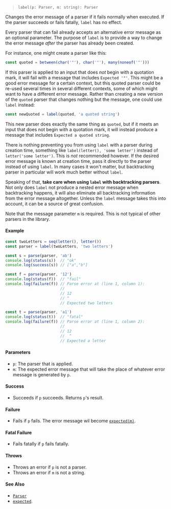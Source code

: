 <!--
 Copyright (c) 2020 Thomas J. Otterson
 
 This software is released under the MIT License.
 https://opensource.org/licenses/MIT
-->

> `label(p: Parser, m: string): Parser`

Changes the error message of a parser if it fails normally when executed. If the parser succeeds or fails fatally, `label` has no effect.

Every parser that can fail already accepts an alternative error message as an optional parameter. The purpose of `label` is to provide a way to change the error message *after* the parser has already been created.

For instance, one might create a parser like this:

```javascript
const quoted = between(char('"'), char('"'), many(noneof('"')))
```

If this parser is applied to an input that does *not* begin with a quotation mark, it will fail with a message that includes `Expected '"'`. This might be a good error message for a certain context, but this quoted parser could be re-used several times in several different contexts, some of which might want to have a different error message. Rather than creating a new version of the `quoted` parser that changes nothing but the message, one could use `label` instead:

```javascript
const newQuoted = label(quoted, 'a quoted string')
```

This new parser does exactly the same thing as `quoted`, but if it meets an input that does not begin with a quotation mark, it will instead produce a message that includes `Expected a quoted string`.

There is nothing preventing you from using `label` with a parser during creation time, something like `label(letter(), 'some letter')` instead of `letter('some letter')`. This is *not* recommended however. If the desired error message is known at creation time, pass it directly to the parser instead of using `label`. In many cases it won't matter, but backtracking parser in particular will work much better without `label`.

Speaking of that, **take care when using `label` with backtracking parsers**. Not only does `label` not produce a nested error message when backtracking happens, it will also eliminate all backtracking information from the error message altogether. Unless the `label` message takes this into account, it can be a source of great confusion.

Note that the message parameter `m` is required. This is not typical of other parsers in the library.

#### Example

```javascript
const twoLetters = seq(letter(), letter())
const parser = label(twoLetters, 'two letters')

const s = parse(parser, 'ab')
console.log(status(s))  // "ok"
console.log(success(s)) // ["a","b"]

const f = parse(parser, '12')
console.log(status(f))  // "fail"
console.log(failure(f)) // Parse error at (line 1, column 1):
                        //
                        // 12
                        // ^
                        // Expected two letters

const t = parse(parser, 'a1')
console.log(status(t))  // "fatal"
console.log(failure(f)) // Parse error at (line 1, column 2):
                        //
                        // 12
                        //  ^
                        // Expected a letter
```

#### Parameters

* `p`: The parser that is applied.
* `m`: The expected error message that will take the place of whatever error message is generated by `p`.

#### Success

* Succeeds if `p` succeeds. Returns `p`'s result.

#### Failure

* Fails if `p` fails. The error message wil become [`expected(m)`](../tools/expected.md).

#### Fatal Failure

* Fails fatally if `p` fails fatally.

#### Throws

* Throws an error if `p` is not a parser.
* Throws an error if `m` is not a string.

#### See Also

* [`Parser`](../types/parser.md)
* [`expected`](../tools/expected.md).